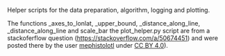 Helper scripts for the data preparation, algorithm, logging and plotting.

The functions _axes_to_lonlat, _upper_bound, _distance_along_line, _distance_along_line and scale_bar the plot_helper.py script are from a stackoferflow question (https://stackoverflow.com/a/50674451) and were posted there by the user [mephistolotl](https://stackoverflow.com/users/2676166/mephistolotl) under [CC BY 4.0](https://creativecommons.org/licenses/by/4.0/legalcode)).
